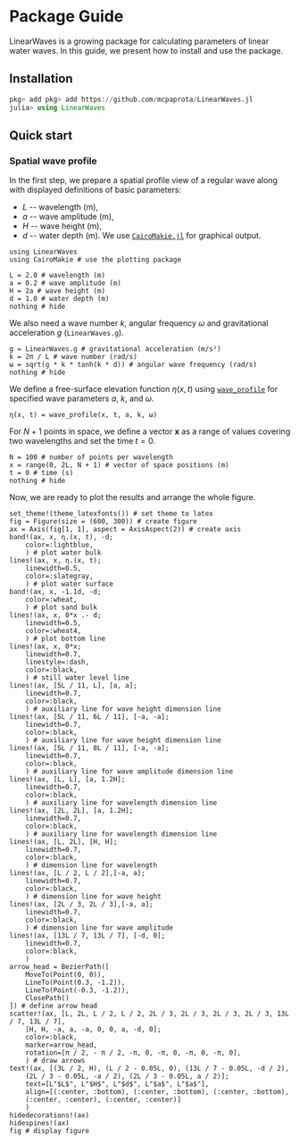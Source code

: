 # Package Guide

LinearWaves is a growing package for calculating parameters of linear water waves. In this guide, we present how to install and use the package. 

## Installation

```julia
pkg> add pkg> add https://github.com/mcpaprota/LinearWaves.jl
julia> using LinearWaves
```

## Quick start

### Spatial wave profile 

In the first step, we prepare a spatial profile view of a regular wave along with displayed definitions of basic parameters:
-  $L$ -- wavelength (m),
-  $a$ -- wave amplitude (m),
-  $H$ -- wave height (m),
-  $d$ -- water depth (m).
We use [`CairoMakie.jl`](https://github.com/MakieOrg/Makie.jl) for graphical output.

```@example 1
using LinearWaves
using CairoMakie # use the plotting package

L = 2.0 # wavelength (m)
a = 0.2 # wave amplitude (m)
H = 2a # wave height (m)
d = 1.0 # water depth (m)
nothing # hide
```
We also need a wave number $k$, angular frequency $\omega$ and gravitational acceleration $g$ (`LinearWaves.g`).

```@example 1
g = LinearWaves.g # gravitational acceleration (m/s²)
k = 2π / L # wave number (rad/s)
ω = sqrt(g * k * tanh(k * d)) # angular wave frequency (rad/s)
nothing # hide
```

We define a free-surface elevation function $\eta(x, t)$ using [`wave_profile`](@ref) for specified wave parameters $a$, $k$, and $\omega$.

```@example 1
η(x, t) = wave_profile(x, t, a, k, ω)
```

For $N+1$ points in space, we define a vector $\boldsymbol{x}$ as a range of values covering two wavelengths and set the time $t = 0$.

```@example 1
N = 100 # number of points per wavelength
x = range(0, 2L, N + 1) # vector of space positions (m)
t = 0 # time (s)
nothing # hide
```

Now, we are ready to plot the results and arrange the whole figure.

```@example 1
set_theme!(theme_latexfonts()) # set theme to latex
fig = Figure(size = (600, 300)) # create figure
ax = Axis(fig[1, 1], aspect = AxisAspect(2)) # create axis
band!(ax, x, η.(x, t), -d;
    color=:lightblue,
    ) # plot water bulk
lines!(ax, x, η.(x, t);
    linewidth=0.5,
    color=:slategray,
    ) # plot water surface
band!(ax, x, -1.1d, -d;
    color=:wheat,
    ) # plot sand bulk
lines!(ax, x, 0*x .- d;
    linewidth=0.5,
    color=:wheat4,
    ) # plot bottom line
lines!(ax, x, 0*x;
    linewidth=0.7,
    linestyle=:dash,
    color=:black,
    ) # still water level line
lines!(ax, [5L / 11, L], [a, a];
    linewidth=0.7,
    color=:black,
    ) # auxiliary line for wave height dimension line
lines!(ax, [5L / 11, 6L / 11], [-a, -a];
    linewidth=0.7,
    color=:black,
    ) # auxiliary line for wave height dimension line
lines!(ax, [5L / 11, 8L / 11], [-a, -a];
    linewidth=0.7,
    color=:black,
    ) # auxiliary line for wave amplitude dimension line
lines!(ax, [L, L], [a, 1.2H];
    linewidth=0.7,
    color=:black,
    ) # auxiliary line for wavelength dimension line
lines!(ax, [2L, 2L], [a, 1.2H];
    linewidth=0.7,
    color=:black,
    ) # auxiliary line for wavelength dimension line
lines!(ax, [L, 2L], [H, H];
    linewidth=0.7,
    color=:black,
    ) # dimension line for wavelength
lines!(ax, [L / 2, L / 2],[-a, a];
    linewidth=0.7,
    color=:black,
    ) # dimension line for wave height
lines!(ax, [2L / 3, 2L / 3],[-a, a];
    linewidth=0.7,
    color=:black,
    ) # dimension line for wave amplitude
lines!(ax, [13L / 7, 13L / 7], [-d, 0];
    linewidth=0.7,
    color=:black,
    )
arrow_head = BezierPath([
    MoveTo(Point(0, 0)),
    LineTo(Point(0.3, -1.2)),
    LineTo(Point(-0.3, -1.2)),
    ClosePath()
]) # define arrow head
scatter!(ax, [L, 2L, L / 2, L / 2, 2L / 3, 2L / 3, 2L / 3, 2L / 3, 13L / 7, 13L / 7],
    [H, H, -a, a, -a, 0, 0, a, -d, 0];
    color=:black,
    marker=arrow_head,
    rotation=[π / 2, - π / 2, -π, 0, -π, 0, -π, 0, -π, 0],
    ) # draw arrows
text!(ax, [(3L / 2, H), (L / 2 - 0.05L, 0), (13L / 7 - 0.05L, -d / 2),
    (2L / 3 - 0.05L, -a / 2), (2L / 3 - 0.05L, a / 2)];
    text=[L"$L$", L"$H$", L"$d$", L"$a$", L"$a$"],
    align=[(:center, :bottom), (:center, :bottom), (:center, :bottom),
    (:center, :center), (:center, :center)]
    )
hidedecorations!(ax)
hidespines!(ax)
fig # display figure
```
